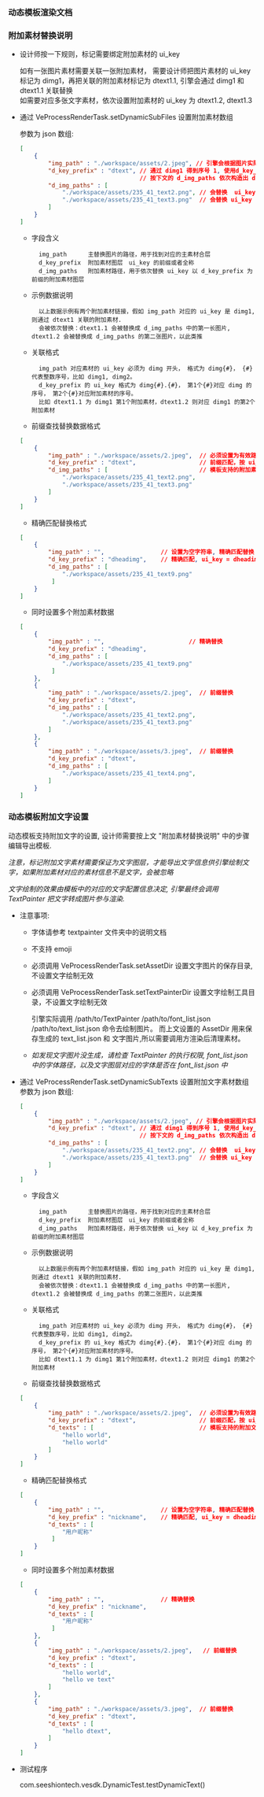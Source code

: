 ### 动态模板渲染文档

### 附加素材替换说明

+ 设计师按一下规则，标记需要绑定附加素材的 ui_key

    如有一张图片素材需要关联一张附加素材，
    需要设计师把图片素材的 ui_key 标记为 dimg1，再把关联的附加素材标记为 dtext1.1, 引擎会通过 dimg1 和 dtext1.1 关联替换  
    如需要对应多张文字素材，依次设置附加素材的 ui_key 为 dtext1.2, dtext1.3

+ 通过 VeProcessRenderTask.setDynamicSubFiles 设置附加素材数组

    参数为 json 数组:

    ```json
    [
        {
            "img_path" : "./workspace/assets/2.jpeg", // 引擎会根据图片实际路径找到对应的图层或合层，找到对应的 ui_key 比如 dimg1
            "d_key_prefix" : "dtext", // 通过 dimg1 得到序号 1, 使用d_key_prefix的值，
                                      // 按下文的 d_img_paths 依次构造出 dtext1.1, dtext1.2 
            "d_img_paths" : [
                "./workspace/assets/235_41_text2.png", // 会替换  ui_key = dtext1.1 的图层
                "./workspace/assets/235_41_text3.png"  // 会替换 ui_key = dtext1.2 的图层
            ]
        }
    ]

    ```
    
    + 字段含义

            img_path      主替换图片的路径，用于找到对应的主素材合层
            d_key_prefix  附加素材图层　ui_key 的前缀或者全称  
            d_img_paths   附加素材路径，用于依次替换 ui_key 以 d_key_prefix 为前缀的附加素材图层

    + 示例数据说明

            以上数据示例有两个附加素材链接，假如 img_path 对应的 ui_key 是 dimg1, 则通过 dtext1 关联的附加素材. 
            会被依次替换：dtext1.1 会被替换成 d_img_paths 中的第一长图片, dtext1.2 会被替换成 d_img_paths 的第二张图片，以此类推

    
    + 关联格式

            img_path 对应素材的 ui_key 必须为 dimg 开头， 格式为 dimg{#}， {#}代表整数序号，比如 dimg1, dimg2。
            d_key_prefix 的 ui_key 格式为 dimg{#}.{#}， 第1个{#}对应 dimg 的序号， 第2个{#}对应附加素材的序号。
            比如 dtext1.1 为 dimg1 第1个附加素材，dtext1.2 则对应 dimg1 的第2个附加素材

    + 前缀查找替换数据格式
    
    ```json 
    [
        {
            "img_path" : "./workspace/assets/2.jpeg",  // 必须设置为有效路径, 前缀查找替换
            "d_key_prefix" : "dtext",                  // 前缀匹配，按 ui_key 以 dtext 开头依次替换
            "d_img_paths" : [                          // 模板支持的附加素材数目请咨询对应模板设计师 
                "./workspace/assets/235_41_text2.png",
                "./workspace/assets/235_41_text3.png"
            ]
        }
    ]
    
    ```
    
    + 精确匹配替换格式
    
    ```json 
    [
        {
            "img_path" : "",                // 设置为空字符串, 精确匹配替换
            "d_key_prefix" : "dheadimg",    // 精确匹配, ui_key = dheadimg 时替换
            "d_img_paths" : [
                "./workspace/assets/235_41_text9.png"
             ]
        }
    ]
    ```
        
    + 同时设置多个附加素材数据
        
    ```json 
    [
        {                   
            "img_path" : "",                        // 精确替换
            "d_key_prefix" : "dheadimg",   
            "d_img_paths" : [
                "./workspace/assets/235_41_text9.png"
             ]
        },
        {
            "img_path" : "./workspace/assets/2.jpeg",  // 前缀替换
            "d_key_prefix" : "dtext",                  
            "d_img_paths" : [                         
                "./workspace/assets/235_41_text2.png",
                "./workspace/assets/235_41_text3.png"
            ]
        },
        {
            "img_path" : "./workspace/assets/3.jpeg",  // 前缀替换
            "d_key_prefix" : "dtext",                  
            "d_img_paths" : [                           
                "./workspace/assets/235_41_text4.png",
            ]
        }
    ]
    ```


### 动态模板附加文字设置

动态模板支持附加文字的设置, 设计师需要按上文 "附加素材替换说明" 中的步骤编辑导出模板. 

*注意，标记附加文字素材需要保证为文字图层，才能导出文字信息供引擎绘制文字，如果附加素材对应的素材信息不是文字，会被忽略*

*文字绘制的效果由模板中的对应的文字配置信息决定, 引擎最终会调用 TextPainter 把文字转成图片参与渲染.*





+ 注意事项:

    + 字体请参考 textpainter 文件夹中的说明文档
    + 不支持 emoji
    + 必须调用 VeProcessRenderTask.setAssetDir 设置文字图片的保存目录, 不设置文字绘制无效
    + 必须调用 VeProcessRenderTask.setTextPainterDir 设置文字绘制工具目录，不设置文字绘制无效

        引擎实际调用 /path/to/TextPainter /path/to/font_list.json /path/to/text_list.json 命令去绘制图片。
        而上文设置的 AssetDir 用来保存生成的 text_list.json 和 文字图片,所以需要调用方渲染后清理素材。
    + *如发现文字图片没生成，请检查 TextPainter 的执行权限, font_list.json 中的字体路径，以及文字图层对应的字体是否在 font_list.json 中*    
    
    
+ 通过 VeProcessRenderTask.setDynamicSubTexts 设置附加文字素材数组
    参数为 json 数组:

    ```json
    [
        {
            "img_path" : "./workspace/assets/2.jpeg", // 引擎会根据图片实际路径找到对应的图层或合层，找到对应的 ui_key 比如 dimg1
            "d_key_prefix" : "dtext", // 通过 dimg1 得到序号 1, 使用d_key_prefix的值，
                                      // 按下文的 d_img_paths 依次构造出 dtext1.1, dtext1.2 
            "d_img_paths" : [
                "./workspace/assets/235_41_text2.png", // 会替换  ui_key = dtext1.1 的图层
                "./workspace/assets/235_41_text3.png"  // 会替换 ui_key = dtext1.2 的图层
            ]
        }
    ]

    ```
    
    + 字段含义

            img_path      主替换图片的路径，用于找到对应的主素材合层
            d_key_prefix  附加素材图层　ui_key 的前缀或者全称  
            d_img_paths   附加素材路径，用于依次替换 ui_key 以 d_key_prefix 为前缀的附加素材图层

    + 示例数据说明

            以上数据示例有两个附加素材链接，假如 img_path 对应的 ui_key 是 dimg1, 则通过 dtext1 关联的附加素材. 
            会被依次替换：dtext1.1 会被替换成 d_img_paths 中的第一长图片, dtext1.2 会被替换成 d_img_paths 的第二张图片，以此类推

    
    + 关联格式

            img_path 对应素材的 ui_key 必须为 dimg 开头， 格式为 dimg{#}， {#}代表整数序号，比如 dimg1, dimg2。
            d_key_prefix 的 ui_key 格式为 dimg{#}.{#}， 第1个{#}对应 dimg 的序号， 第2个{#}对应附加素材的序号。
            比如 dtext1.1 为 dimg1 第1个附加素材，dtext1.2 则对应 dimg1 的第2个附加素材


    + 前缀查找替换数据格式
    
    ```json 
    [
        {
            "img_path" : "./workspace/assets/2.jpeg",  // 必须设置为有效路径, 前缀查找替换
            "d_key_prefix" : "dtext",                  // 前缀匹配，按 ui_key 以 dtext 开头依次替换
            "d_texts" : [                              // 模板支持的附加文字数目请咨询对应模板设计师 
                "hello world",
                "hello world"
            ]
        }
    ]
    
    ```
    
    + 精确匹配替换格式
    
    ```json 
    [
        {
            "img_path" : "",                // 设置为空字符串, 精确匹配替换
            "d_key_prefix" : "nickname",    // 精确匹配, ui_key = dheadimg 时替换
            "d_texts" : [
                "用户昵称"
             ]
        }
    ]
    ```
        
    + 同时设置多个附加素材数据
        
    ```json 
    [
        {
            "img_path" : "",                // 精确替换
            "d_key_prefix" : "nickname",    
            "d_texts" : [
                "用户昵称"
             ]
        },
        {
            "img_path" : "./workspace/assets/2.jpeg",   // 前缀替换
            "d_key_prefix" : "dtext",                  
            "d_texts" : [                           
                "hello world",
                "hello ve text"
            ]
        },
        {
            "img_path" : "./workspace/assets/3.jpeg",  // 前缀替换
            "d_key_prefix" : "dtext",                 
            "d_texts" : [                          
                "hello dtext",
            ]
        }
    ]
    ```

+ 测试程序

    com.seeshiontech.vesdk.DynamicTest.testDynamicText()